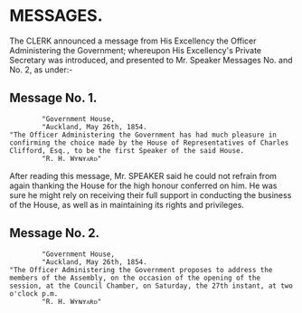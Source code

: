 # MESSAGES.

The CLERK announced a message from His Excellency the Officer Administering the Government; whereupon His Excellency's Private Secretary was introduced, and presented to Mr. Speaker Messages No. and No. 2, as under:-

## Message No. 1.
            "Government House,
            "Auckland, May 26th, 1854.
    "The Officer Administering the Government has had much pleasure in confirming the choice made by the House of Representatives of Charles Clifford, Esq., to be the first Speaker of the said House.
            "R. H. Wʏɴʏᴀʀᴅ"

After reading this message, Mr. SPEAKER said he could not refrain from again thanking the House for the high honour conferred on him. He was sure he might rely on receiving their full support in conducting the business of the House, as well as in maintaining its rights and privileges.
<!--4-->
## Message No. 2.

            "Government House,
            "Auckland, May 26th, 1854.
    "The Officer Administering the Government proposes to address the members of the Assembly, on the occasion of the opening of the session, at the Council Chamber, on Saturday, the 27th instant, at two o'clock p.m.
            "R. H. Wʏɴʏᴀʀᴅ"